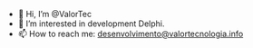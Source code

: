 - 👋 Hi, I’m @ValorTec
- 👀 I’m interested in development Delphi.
- 📫 How to reach me: desenvolvimento@valortecnologia.info

<!---
ValorTec/ValorTec is a ✨ special ✨ repository because its `README.md` (this file) appears on your GitHub profile.
You can click the Preview link to take a look at your changes.
--->
